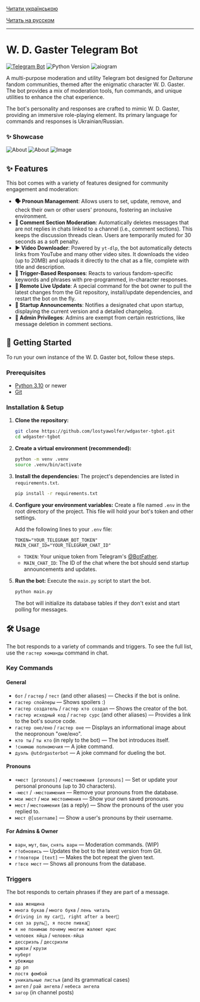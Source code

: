 [Читати українською](README.uk.md)

[Читать на русском](README.ru.md)

---

# W. D. Gaster Telegram Bot

[![Telegram Bot](https://img.shields.io/badge/Telegram-@utdrgasterbot-blue.svg?style=flat-square&logo=telegram)](https://t.me/utdrgasterbot)
![Python Version](https://img.shields.io/badge/python-3.10+-blue.svg)
![aiogram](https://img.shields.io/badge/aiogram-v3-green.svg)

A multi-purpose moderation and utility Telegram bot designed for *Deltarune* fandom communities, themed after the enigmatic character W. D. Gaster. The bot provides a mix of moderation tools, fun commands, and unique utilities to enhance the chat experience.

The bot's personality and responses are crafted to mimic W. D. Gaster, providing an immersive role-playing element. Its primary language for commands and responses is Ukrainian/Russian.

### ✨ Showcase

![About](/images/readme/update.png)
![About](/images/readme/commands.png)
![Image](/images/readme/image.png)

## ✨ Features

This bot comes with a variety of features designed for community engagement and moderation:

* **🗣️ Pronoun Management**: Allows users to set, update, remove, and check their own or other users' pronouns, fostering an inclusive environment.
* **💬 Comment Section Moderation**: Automatically deletes messages that are not replies in chats linked to a channel (i.e., comment sections). This keeps the discussion threads clean. Users are temporarily muted for 30 seconds as a soft penalty.
* **▶️ Video Downloader**: Powered by `yt-dlp`, the bot automatically detects links from YouTube and many other video sites. It downloads the video (up to 20MB) and uploads it directly to the chat as a file, complete with title and description.
* **🤖 Trigger-Based Responses**: Reacts to various fandom-specific keywords and phrases with pre-programmed, in-character responses.
* **🚀 Remote Live Update**: A special command for the bot owner to pull the latest changes from the Git repository, install/update dependencies, and restart the bot on the fly.
* **📢 Startup Announcements**: Notifies a designated chat upon startup, displaying the current version and a detailed changelog.
* **👮 Admin Privileges**: Admins are exempt from certain restrictions, like message deletion in comment sections.

## 🚀 Getting Started

To run your own instance of the W. D. Gaster bot, follow these steps.

### Prerequisites

* [Python 3.10](https://www.python.org/downloads/) or newer
* [Git](https://git-scm.com/downloads)

### Installation & Setup

1.  **Clone the repository:**
    ```sh
    git clone https://github.com/lostyawolfer/wdgaster-tgbot.git
    cd wdgaster-tgbot
    ```

2.  **Create a virtual environment (recommended):**
    ```sh
    python -m venv .venv
    source .venv/bin/activate
    ```

3.  **Install the dependencies:**
    The project's dependencies are listed in `requirements.txt`.
    ```sh
    pip install -r requirements.txt
    ```

4.  **Configure your environment variables:**
    Create a file named `.env` in the root directory of the project. This file will hold your bot's token and other settings.

    Add the following lines to your `.env` file:
    ```env
    TOKEN="YOUR_TELEGRAM_BOT_TOKEN"
    MAIN_CHAT_ID="YOUR_TELEGRAM_CHAT_ID"
    ```
    * `TOKEN`: Your unique token from Telegram's [@BotFather](https://t.me/BotFather).
    * `MAIN_CHAT_ID`: The ID of the chat where the bot should send startup announcements and updates.

5.  **Run the bot:**
    Execute the `main.py` script to start the bot.
    ```sh
    python main.py
    ```
    The bot will initialize its database tables if they don't exist and start polling for messages.

## 🛠 Usage

The bot responds to a variety of commands and triggers. To see the full list, use the `гастер команды` command in chat.

### Key Commands

#### **General**
* `бот` / `гастер` / `тест` (and other aliases) — Checks if the bot is online.
* `гастер спойлеры` — Shows spoilers :)
* `гастер создатель` / `гастер кто создал` — Shows the creator of the bot.
* `гастер исходный код` / `гастер сурс` (and other aliases) — Provides a link to the bot's source code.
* `гастер оне/ено` / `гастер оне` — Displays an informational image about the neopronoun "оне/ено".
* `кто ты` / `ты кто` (in reply to the bot) — The bot introduces itself.
* `!снимаю полномочия` — A joke command.
* `дуэль @utdrgasterbot` — A joke command for dueling the bot.

#### **Pronouns**
* `+мест [pronouns]` / `+местоимения [pronouns]` — Set or update your personal pronouns (up to 30 characters).
* `-мест` / `-местоимения` — Remove your pronouns from the database.
* `мои мест` / `мои местоимения` — Show your own saved pronouns.
* `мест` / `местоимения` (as a reply) — Show the pronouns of the user you replied to.
* `мест @[username]` — Show a user's pronouns by their username.

#### **For Admins & Owner**
* `варн`, `мут`, `бан`, `снять варн` — Moderation commands. (WIP)
* `г!обновись` — Updates the bot to the latest version from Git.
* `г!повтори [text]` — Makes the bot repeat the given text.
* `г!все мест` — Shows all pronouns from the database.

### Triggers
The bot responds to certain phrases if they are part of a message.
* `ааа женщина`
* `многа букав` / `много букв` / `лень читать`
* `driving in my car🚗, right after a beer🍺`
* `сел за руль🚗, я после пивка🍺`
* `я не понимаю почему многие жалеют крис`
* `человек яйца` / `человек-яйца`
* `дессриэль` / `дессриэли`
* `крюзи` / `крузи`
* `нуберт`
* `убежище`
* `др рп`
* `лостя фембой`
* `уникальные листья` (and its grammatical cases)
* `ангел` / `рай ангела` / `небеса ангела`
* `загор` (in channel posts)